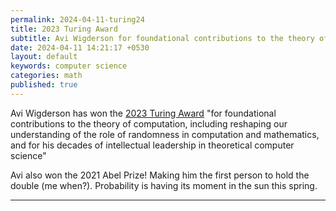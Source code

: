 ```yaml
---
permalink: 2024-04-11-turing24
title: 2023 Turing Award 
subtitle: Avi Wigderson for foundational contributions to the theory of computation. 
date: 2024-04-11 14:21:17 +0530
layout: default
keywords: computer science
categories: math
published: true
---
```


Avi Wigderson has won the [2023 Turing Award](https://amturing.acm.org/award_winners/wigderson_3844537.cfm) "for foundational contributions to the theory of computation, including reshaping our understanding of the role of randomness in computation and mathematics, and for his decades of intellectual leadership in theoretical computer science"  
  
Avi also won the 2021 Abel Prize! Making him the first person to hold the double (me when?). Probability is having its moment in the sun this spring.

---
